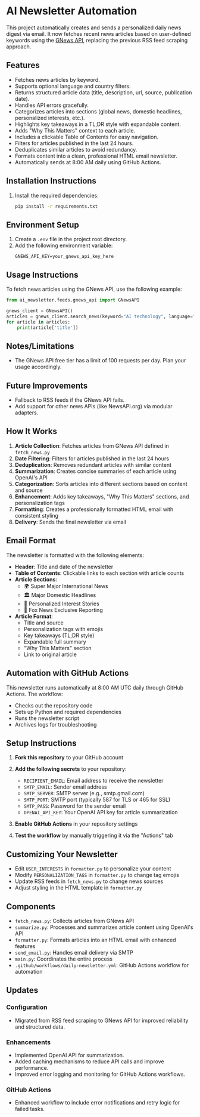 # AI Newsletter Automation

This project automatically creates and sends a personalized daily news digest via email. It now fetches recent news articles based on user-defined keywords using the [GNews API](https://gnews.io/), replacing the previous RSS feed scraping approach.

## Features

- Fetches news articles by keyword.
- Supports optional language and country filters.
- Returns structured article data (title, description, url, source, publication date).
- Handles API errors gracefully.
- Categorizes articles into sections (global news, domestic headlines, personalized interests, etc.).
- Highlights key takeaways in a TL;DR style with expandable content.
- Adds "Why This Matters" context to each article.
- Includes a clickable Table of Contents for easy navigation.
- Filters for articles published in the last 24 hours.
- Deduplicates similar articles to avoid redundancy.
- Formats content into a clean, professional HTML email newsletter.
- Automatically sends at 8:00 AM daily using GitHub Actions.

## Installation Instructions

1. Install the required dependencies:
   ```bash
   pip install -r requirements.txt
   ```

## Environment Setup

1. Create a `.env` file in the project root directory.
2. Add the following environment variable:
   ```
   GNEWS_API_KEY=your_gnews_api_key_here
   ```

## Usage Instructions

To fetch news articles using the GNews API, use the following example:

```python
from ai_newsletter.feeds.gnews_api import GNewsAPI

gnews_client = GNewsAPI()
articles = gnews_client.search_news(keyword="AI technology", language="en", max_results=5)
for article in articles:
    print(article['title'])
```

## Notes/Limitations

- The GNews API free tier has a limit of 100 requests per day. Plan your usage accordingly.

## Future Improvements

- Fallback to RSS feeds if the GNews API fails.
- Add support for other news APIs (like NewsAPI.org) via modular adapters.

## How It Works

1. **Article Collection**: Fetches articles from GNews API defined in `fetch_news.py`
2. **Date Filtering**: Filters for articles published in the last 24 hours
3. **Deduplication**: Removes redundant articles with similar content
4. **Summarization**: Creates concise summaries of each article using OpenAI's API
5. **Categorization**: Sorts articles into different sections based on content and source
6. **Enhancement**: Adds key takeaways, "Why This Matters" sections, and personalization tags
7. **Formatting**: Creates a professionally formatted HTML email with consistent styling
8. **Delivery**: Sends the final newsletter via email

## Email Format

The newsletter is formatted with the following elements:
- **Header**: Title and date of the newsletter
- **Table of Contents**: Clickable links to each section with article counts
- **Article Sections**: 
  - 🌍 Super Major International News
  - 🏛️ Major Domestic Headlines
  - 📌 Personalized Interest Stories
  - 🦊 Fox News Exclusive Reporting
- **Article Format**:
  - Title and source
  - Personalization tags with emojis
  - Key takeaways (TL;DR style)
  - Expandable full summary
  - "Why This Matters" section
  - Link to original article

## Automation with GitHub Actions

This newsletter runs automatically at 8:00 AM UTC daily through GitHub Actions. The workflow:
- Checks out the repository code
- Sets up Python and required dependencies
- Runs the newsletter script
- Archives logs for troubleshooting

## Setup Instructions

1. **Fork this repository** to your GitHub account
2. **Add the following secrets** to your repository:
   - `RECIPIENT_EMAIL`: Email address to receive the newsletter
   - `SMTP_EMAIL`: Sender email address
   - `SMTP_SERVER`: SMTP server (e.g., smtp.gmail.com)
   - `SMTP_PORT`: SMTP port (typically 587 for TLS or 465 for SSL)
   - `SMTP_PASS`: Password for the sender email
   - `OPENAI_API_KEY`: Your OpenAI API key for article summarization

3. **Enable GitHub Actions** in your repository settings
4. **Test the workflow** by manually triggering it via the "Actions" tab

## Customizing Your Newsletter

- Edit `USER_INTERESTS` in `formatter.py` to personalize your content
- Modify `PERSONALIZATION_TAGS` in `formatter.py` to change tag emojis
- Update RSS feeds in `fetch_news.py` to change news sources
- Adjust styling in the HTML template in `formatter.py`

## Components

- `fetch_news.py`: Collects articles from GNews API
- `summarize.py`: Processes and summarizes article content using OpenAI's API
- `formatter.py`: Formats articles into an HTML email with enhanced features
- `send_email.py`: Handles email delivery via SMTP
- `main.py`: Coordinates the entire process
- `.github/workflows/daily-newsletter.yml`: GitHub Actions workflow for automation

## Updates

### Configuration
- Migrated from RSS feed scraping to GNews API for improved reliability and structured data.

### Enhancements
- Implemented OpenAI API for summarization.
- Added caching mechanisms to reduce API calls and improve performance.
- Improved error logging and monitoring for GitHub Actions workflows.

### GitHub Actions
- Enhanced workflow to include error notifications and retry logic for failed tasks.